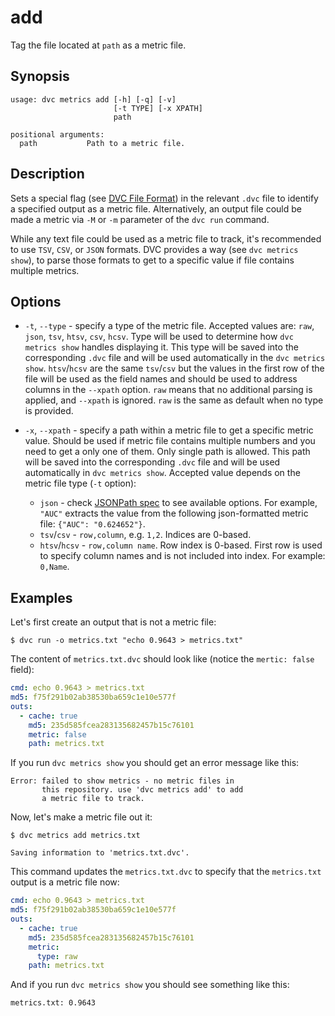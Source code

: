 # add

Tag the file located at `path` as a metric file.

## Synopsis

```usage
usage: dvc metrics add [-h] [-q] [-v]
                       [-t TYPE] [-x XPATH]
                       path

positional arguments:
  path           Path to a metric file.
```

## Description

Sets a special flag (see [DVC File Format](/doc/user-guide/dvc-file-format)) in
the relevant `.dvc` file to identify a specified output as a metric file.
Alternatively, an output file could be made a metric via `-M` or `-m` parameter
of the `dvc run` command.

While any text file could be used as a metric file to track, it's recommended to
use `TSV`, `CSV`, or `JSON` formats. DVC provides a way (see
`dvc metrics show`), to parse those formats to get to a specific value if file
contains multiple metrics.

## Options

- `-t`, `--type` - specify a type of the metric file. Accepted values are:
  `raw`, `json`, `tsv`, `htsv`, `csv`, `hcsv`. Type will be used to determine
  how `dvc metrics show` handles displaying it. This type will be saved into the
  corresponding `.dvc` file and will be used automatically in the
  `dvc metrics show`. `htsv`/`hcsv` are the same `tsv`/`csv` but the values in
  the first row of the file will be used as the field names and should be used
  to address columns in the `--xpath` option. `raw` means that no additional
  parsing is applied, and `--xpath` is ignored. `raw` is the same as default
  when no type is provided.

- `-x`, `--xpath` - specify a path within a metric file to get a specific metric
  value. Should be used if metric file contains multiple numbers and you need to
  get a only one of them. Only single path is allowed. This path will be saved
  into the corresponding `.dvc` file and will be used automatically in
  `dvc metrics show`. Accepted value depends on the metric file type (`-t`
  option):

  - `json` - check [JSONPath spec](https://goessner.net/articles/JsonPath/) to
    see available options. For example, `"AUC"` extracts the value from the
    following json-formatted metric file: `{"AUC": "0.624652"}`.
  - `tsv`/`csv` - `row,column`, e.g. `1,2`. Indices are 0-based.
  - `htsv`/`hcsv` - `row,column name`. Row index is 0-based. First row is used
    to specify column names and is not included into index. For example:
    `0,Name`.

## Examples

Let's first create an output that is not a metric file:

```dvc
$ dvc run -o metrics.txt "echo 0.9643 > metrics.txt"
```

The content of `metrics.txt.dvc` should look like (notice the `mertic: false`
field):

```yaml
cmd: echo 0.9643 > metrics.txt
md5: f75f291b02ab38530ba659c1e10e577f
outs:
  - cache: true
    md5: 235d585fcea283135682457b15c76101
    metric: false
    path: metrics.txt
```

If you run `dvc metrics show` you should get an error message like this:

```text
Error: failed to show metrics - no metric files in
       this repository. use 'dvc metrics add' to add
       a metric file to track.
```

Now, let's make a metric file out it:

```dvc
$ dvc metrics add metrics.txt

Saving information to 'metrics.txt.dvc'.
```

This command updates the `metrics.txt.dvc` to specify that the `metrics.txt`
output is a metric file now:

```yaml
cmd: echo 0.9643 > metrics.txt
md5: f75f291b02ab38530ba659c1e10e577f
outs:
  - cache: true
    md5: 235d585fcea283135682457b15c76101
    metric:
      type: raw
    path: metrics.txt
```

And if you run `dvc metrics show` you should see something like this:

```text
metrics.txt: 0.9643
```
